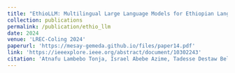 ```yaml
---
title: "EthioLLM: Multilingual Large Language Models for Ethiopian Languages with Task Evaluation"
collection: publications
permalink: /publication/ethio_llm
date: 2024
venue: 'LREC-Coling 2024'
paperurl: 'https://mesay-gemeda.github.io/files/paper14.pdf'
link: 'https://ieeexplore.ieee.org/abstract/document/10302243'
citation: 'Atnafu Lambebo Tonja, Israel Abebe Azime, Tadesse Destaw Belay, <strong>Mesay Gemeda Yigezu </strong>, Moges Ahmed Mehamed, Abinew Ali Ayele, Ebrahim Chekol Jibril, Michael Melese Woldeyohannis,Olga Kolesnikova1,Philipp Slusallek, Dietrich Klakow, Shengwu Xiong,Seid Muhie Yimam . 2024. &quot; EthioLLM: Multilingual Large Language Models for Ethiopian Languages with Task Evaluation. &quot; <i>LREC-Coling 2024</i>'
---
```


